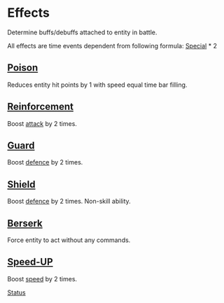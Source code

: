 # Effects

Determine buffs/debuffs attached to entity in battle.

All effects are time events dependent from following
formula: [Special](https://github.com/Alexxx180/Desert-Rage/tree/help/Manual/Status/Stats#special) * 2

## [Poison](https://github.com/Alexxx180/Desert-Rage/blob/master/Desert-Rage/Resources/Media/Images/Menu/Skills/Poison.svg)

Reduces entity hit points by 1 with speed equal time bar filling.

## [Reinforcement](https://github.com/Alexxx180/Desert-Rage/blob/master/Desert-Rage/Resources/Media/Images/Menu/Skills/AttackUp.svg)

Boost [attack](https://github.com/Alexxx180/Desert-Rage/blob/help/Manual/Status/Stats/README.md#attack) by 2 times.

## [Guard](https://github.com/Alexxx180/Desert-Rage/blob/master/Desert-Rage/Resources/Media/Images/Menu/Skills/DefenceUp.svg)

Boost [defence](https://github.com/Alexxx180/Desert-Rage/blob/help/Manual/Status/Stats/README.md#defence) by 2 times.

## [Shield](https://github.com/Alexxx180/Desert-Rage/blob/master/Desert-Rage/Resources/Media/Images/Menu/Stats/Defence.svg)

Boost [defence](https://github.com/Alexxx180/Desert-Rage/blob/help/Manual/Status/Stats/README.md#defence) by 2 times. Non-skill ability.

## [Berserk](https://github.com/Alexxx180/Desert-Rage/blob/master/Desert-Rage/Resources/Media/Images/Menu/Stats/Speed.svg)

Force entity to act without any commands.

## [Speed-UP](https://github.com/Alexxx180/Desert-Rage/blob/master/Desert-Rage/Resources/Media/Images/Menu/Skills/SpeedUp.svg)

Boost [speed](https://github.com/Alexxx180/Desert-Rage/blob/help/Manual/Status/Stats/README.md#speed) by 2 times.

[Status](https://github.com/Alexxx180/Desert-Rage/blob/help/Manual/Status/README.md)
